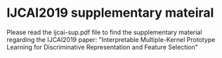 # IJCAI2019 supplementary mateiral
Please read the ijcai-sup.pdf file to find the supplementary material regarding the IJCAI2019 paper:
"Interpretable Multiple-Kernel Prototype Learning for Discriminative Representation and Feature Selection"
